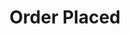 ---
title: Order Placed
description: Trigger for a FourthWall Order being placed
version: 0.2.3
variables:
  - name: fw.createdAt
    type: DateTime
    description: The DateTime of the placed order in UTC
  - name: fw.UpdatedAt
    type: DateTime
    description: The DateTime of the updated status in UTC
  - name: fw.orderId
    type: string
    description: Id of the order
  - name: fw.shopId
    type: string
    description: Id of the shop
    value: sh_7ad0c438-beda-4779-a885-0dc325a755c1
  - name: fw.friendly
    type: string
    description: Friendly Id
    value: F2LGPYCV
  - name: fw.checkoutId
    type: string
    description: Id of check out
  - name: fw.status
    type: string
    description: Status of the oder
    value: COMPLETED
  - name: fw.email
    type: string
    description: E-mail adress of the supporter
    value: support@fourthwall.com
  - name: fw.emailMarketingOptIn
    type: boolean
    description: If user opted in to email marketing
  - name: fw.username
    type: string
    description: Username of the supporter
  - name: fw.statmessageus
    type: string
    description: Attached message
    value: message from supporter
  - name: fw.currency
    type: string
    description: Donation currency
    value: USD
  - name: fw.subtotal
    type: number
    description: Subtotal of order
    value: 10
  - name: fw.shipping
    type: number
    description: Shipping Cost
    value: 5
  - name: fw.tax
    type: number
    description: Tax Cost
    value: 1
  - name: fw.donation
    type: number
    description: Donation added to the order
    value: 3
  - name: fw.discount
    type: number
    description: Discount amount that was applied
    value: 2
  - name: fw.total
    type: number
    description: Order total amount
    value: 17
  - name: fw.variants[\#].id
    type: string
    description: Product Id
    value: b2c201d3-8104-4b2a-b2c9-1f6b335b650a
  - name: fw.variants[\#].name
    type: string
    description: Product name
    value: New T-shirt
  - name: fw.variants[\#].sku
    type: string
    description: SKU number of product
    value: Z3YD-8CTV00S
  - name: fw.variants[0].image
    type: string
    description: Link of the first product image
    value: https://cdn.staging.fourthwall.com/customization/sh_7ad0c438-beda-4779-a885-0dc325a755c1/5a125858-0e0c-4099-996f-db61cbd62f8e.jpeg
  - name: fw.variants[0].unitPrice
    type: number
    description: Price of product
    value: 5
  - name: fw.variants[0].currencyCode
    type: string
    description: Currency code
    value: USD
  - name: fw.variants[0].quantity
    type: string
    description: Quantity of product in order
    value: 2
  - name: fw.variants[0].attributes.description
    type: string
    description: Product description
    value: White, S
  - name: fw.variants[0].attributes.color
    type: string
    description: Color of product
    value: White
  - name: fw.variants[0].attributes.colorSwatch
    type: string
    description: Hex color of product
    value: \#FFFFFF
  - name: fw.variants[0].attributes.size
    type: string
    description: Size of product
    value: S
  - name: fw.variants[0].stock
    type: string
    description: Current stock of product
    value: 0
  - name: fw.source
    type: string
    description: Type of FourthWall webhook
    value: ORDER
---